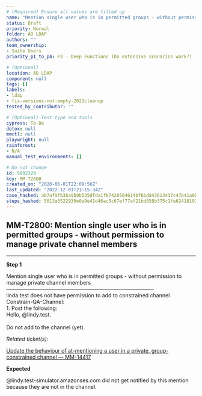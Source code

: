 ```yaml
---
# (Required) Ensure all values are filled up
name: "Mention single user who is in permitted groups - without permission to manage private channel members"
status: Draft
priority: Normal
folder: AD LDAP
authors: ""
team_ownership:
- Suite Users
priority_p1_to_p4: P3 - Deep Functions (Do extensive scenarios work?)

# (Optional)
location: AD LDAP
component: null
tags: []
labels:
- ldap
- fix-versions-not-empty-2022cleanup
tested_by_contributor: ""

# (Optional) Test type and tools
cypress: To Do
detox: null
mmctl: null
playwright: null
rainforest:
- N/A
manual_test_environments: []

# Do not change
id: 5602329
key: MM-T2800
created_on: "2020-06-01T22:09:56Z"
last_updated: "2022-12-01T21:15:34Z"
case_hashed: ab7af9fb36a9b9b535dfda1fb7420504614bf6bd843613437c47b41a0b39ed533d50988f782c3518769741e04975a7f4
steps_hashed: 5013a6522930e0a9e41d46ac5c67ef77af21bd058b375c1fe62418192ab86ecf3b751dcd00875a92aa0fa5f23b1206c9
---
```


<!-- (Auto-generated) Based on frontmatter's "key" and "name" -->

## MM-T2800: Mention single user who is in permitted groups - without permission to manage private channel members

---

**Step 1**

Mention single user who is in permitted groups - without permission to manage private channel members\
————————————————————————————\
linda.test does not have permission to add to constrained channel Constrain-QA-Channel:\
1\. Post the following:\
Hello, @lindy.test.\
\
Do not add to the channel (yet).

_Related ticket(s):_

[Update the behaviour of at-mentioning a user in a private, group-constrained channel — MM-14417](https://mattermost.atlassian.net/browse/MM-14417)

**Expected**

@lindy.test-simulator.amazonses.com did not get notified by this mention because they are not in the channel.
